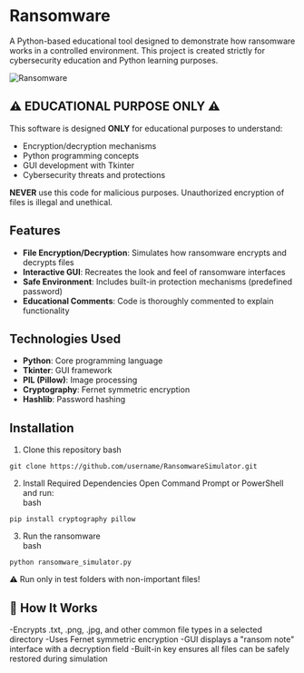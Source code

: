# Ransomware

A Python-based educational tool designed to demonstrate how ransomware works in a controlled environment. This project is created strictly for cybersecurity education and Python learning purposes.

![Ransomware](https://github.com/user-attachments/assets/d11d825f-a5ec-40d0-a28a-96716b100c57)


## ⚠️ EDUCATIONAL PURPOSE ONLY ⚠️

This software is designed **ONLY** for educational purposes to understand:
- Encryption/decryption mechanisms
- Python programming concepts
- GUI development with Tkinter
- Cybersecurity threats and protections

**NEVER** use this code for malicious purposes. Unauthorized encryption of files is illegal and unethical.

## Features

- **File Encryption/Decryption**: Simulates how ransomware encrypts and decrypts files
- **Interactive GUI**: Recreates the look and feel of ransomware interfaces
- **Safe Environment**: Includes built-in protection mechanisms (predefined password)
- **Educational Comments**: Code is thoroughly commented to explain functionality

## Technologies Used

- **Python**: Core programming language
- **Tkinter**: GUI framework
- **PIL (Pillow)**: Image processing
- **Cryptography**: Fernet symmetric encryption
- **Hashlib**: Password hashing

## Installation

1. Clone this repository
bash
```
git clone https://github.com/username/RansomwareSimulator.git
```
2. Install Required Dependencies
Open Command Prompt or PowerShell and run:  
bash
```
pip install cryptography pillow
```
3. Run the ransomware  
bash
```
python ransomware_simulator.py
```
⚠️ Run only in test folders with non-important files!

## 🔐 How It Works

-Encrypts .txt, .png, .jpg, and other common file types in a selected directory
-Uses Fernet symmetric encryption
-GUI displays a "ransom note" interface with a decryption field
-Built-in key ensures all files can be safely restored during simulation

